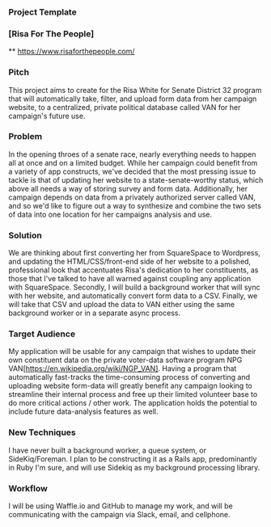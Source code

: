 ### Project Template


### [Risa For The People]
** https://www.risaforthepeople.com/

### Pitch

This project aims to create for the Risa White for Senate District 32 program that will automatically take, filter, and upload form data from her campaign website, to a centralized, private political database called VAN for her campaign's future use.

### Problem

In the opening throes of a senate race, nearly everything needs to happen all at once and on a limited budget. While her campaign could benefit from a variety of app constructs, we've decided that the most pressing issue to tackle is that of updating her website to a state-senate-worthy status, which above all needs a way of storing survey and form data. Additionally, her campaign depends on data from a privately authorized server called VAN, and so we'd like to figure out a way to synthesize and combine the two sets of data into one location for her campaigns analysis and use.

### Solution

We are thinking about first converting her from SquareSpace to Wordpress, and updating the HTML/CSS/front-end side of her website to a polished, professional look that accentuates Risa's dedication to her constituents, as those that I've talked to have all warned against coupling any application with SquareSpace. Secondly, I will build a background worker that will sync with her website, and automatically convert form data to a CSV. Finally, we will take that CSV and upload the data to VAN either using the same background worker or in a separate async process.

### Target Audience

My application will be usable for any campaign that wishes to update their own constituent data on the private voter-data software program NPG VAN[https://en.wikipedia.org/wiki/NGP_VAN]. Having a program that automatically fast-tracks the time-consuming process of converting and uploading website form-data will greatly benefit any campaign looking to streamline their internal process and free up their limited volunteer base to do more critical actions / other work. The application holds the potential to include future data-analysis features as well.

### New Techniques

I have never built a background worker, a queue system, or SideKiq/Foreman. I plan to be constructing it as a Rails app, predominantly in Ruby I'm sure, and will use Sidekiq as my background processing library.

### Workflow

I will be using Waffle.io and GitHub to manage my work, and will be communicating with the campaign via Slack, email, and cellphone.
